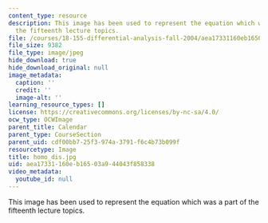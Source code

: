 ```yaml
---
content_type: resource
description: This image has been used to represent the equation which was a part of
  the fifteenth lecture topics.
file: /courses/18-155-differential-analysis-fall-2004/aea17331160eb16503a944043f858338_homo_dis.jpg
file_size: 9382
file_type: image/jpeg
hide_download: true
hide_download_original: null
image_metadata:
  caption: ''
  credit: ''
  image-alt: ''
learning_resource_types: []
license: https://creativecommons.org/licenses/by-nc-sa/4.0/
ocw_type: OCWImage
parent_title: Calendar
parent_type: CourseSection
parent_uid: cdf00bb7-25f3-974a-3791-f6c4b73b099f
resourcetype: Image
title: homo_dis.jpg
uid: aea17331-160e-b165-03a9-44043f858338
video_metadata:
  youtube_id: null
---
```

This image has been used to represent the equation which was a part of the fifteenth lecture topics.
